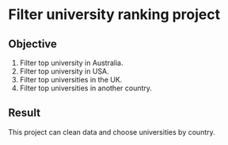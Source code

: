 # Filter university ranking project
## Objective
1. Filter top university in Australia.
2. Filter top university in USA.
3. Filter top universities in the UK.
4. Filter top universities in another country.

## Result
This project can clean data and choose universities by country.